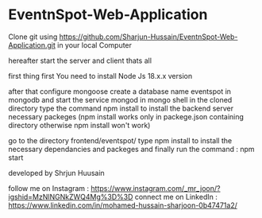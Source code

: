 # EventnSpot-Web-Application

Clone git using https://github.com/Sharjun-Hussain/EventnSpot-Web-Application.git in your local Computer 

hereafter start the server and client thats all 

first thing first You need to install Node Js 18.x.x version 

after that configure mongoose create a database name eventspot in mongodb and start the service mongod in mongo shell
in the cloned directory type the command npm install to install the backend server necessary packeges (npm install works only in packege.json containing directory otherwise npm install won't work) 

go to the directory frontend/eventspot/
type npm install to install the necessary  dependancies and packeges 
and finally run the command : npm start 


developed by Shrjun Huusain 

follow me on Instagram : https://www.instagram.com/_mr_joon/?igshid=MzNlNGNkZWQ4Mg%3D%3D
connect me on LinkedIn : https://www.linkedin.com/in/mohamed-hussain-sharjoon-0b47471a2/
